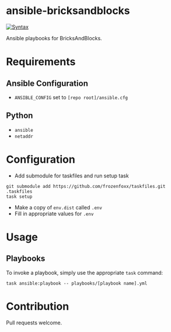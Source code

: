 # ansible-bricksandblocks

[![Syntax](https://github.com/frozenfoxx/ansible-bricksandblocks/actions/workflows/syntax.yml/badge.svg)](https://github.com/frozenfoxx/ansible-bricksandblocks/actions/workflows/syntax.yml)

Ansible playbooks for BricksAndBlocks.

# Requirements

## Ansible Configuration

- `ANSIBLE_CONFIG` set to `[repo root]/ansible.cfg`

## Python

- `ansible`
- `netaddr`

# Configuration

* Add submodule for taskfiles and run setup task

```
git submodule add https://github.com/frozenfoxx/taskfiles.git .taskfiles
task setup
```

* Make a copy of `env.dist` called `.env`
* Fill in appropriate values for `.env`

# Usage

## Playbooks

To invoke a playbook, simply use the appropriate `task` command:

```
task ansible:playbook -- playbooks/[playbook name].yml
```

# Contribution

Pull requests welcome.

